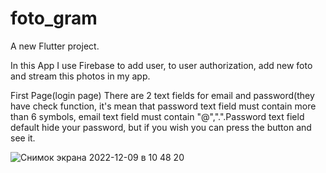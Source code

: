 # foto_gram

A new Flutter project.

In this App I use Firebase to add user, to user authorization, add new foto and stream this photos in my app.

First Page(login page) 
There are 2 text fields for email and password(they have check function, it's mean that  password text field must contain more than 6 symbols, email text field must contain "@",".".Password text field default hide your password, but if you wish you can press the button and see it.

![Снимок экрана 2022-12-09 в 10 48 20](https://user-images.githubusercontent.com/32870399/206670926-8a342581-3961-47dc-a118-1a14ec096727.png)
